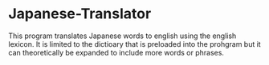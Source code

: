 # Japanese-Translator
This program translates Japanese words to english using the english lexicon.
It is limited to the dictioary that is preloaded into the prohgram but it can theoretically be expanded to include more words or phrases.
